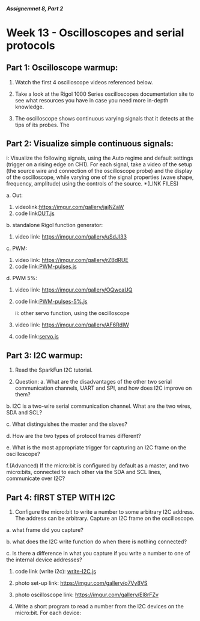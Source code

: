 ##### Assignemnet 8, Part 2
 # Week 13 - Oscilloscopes and serial protocols
 ## Part 1: Oscilloscope warmup:
1. Watch the first 4 oscilloscope videos referenced below.

2. Take a look at the Rigol 1000 Series oscilloscopes documentation site to see what resources you have in case you need more in-depth knowledge.

3. The oscilloscope shows continuous varying signals that it detects at the tips of its probes. The 
         
 ## Part 2: Visualize simple continuous signals:
   i: Visualize the following signals, using the Auto regime and default settings (trigger on a rising edge on CH1). For each signal, take a video of the setup (the source wire and connection of the oscilloscope probe) and the display of the oscilloscope, while varying one of the signal properties (wave shape, frequency, amplitude) using the controls of the source. *(LINK FILES)
   
a. Out:
  1. videolink:https://imgur.com/gallery/jajNZaW
  2. code link[OUT.js](OUT.js)

b. standalone Rigol function generator: 
1. video link: https://imgur.com/gallery/uSdJl33

c. PWM:
1. video link: https://imgur.com/gallery/rZBdRUE
2. code link:[PWM-pulses.js](PWM-pulses.js)

d. PWM 5%:
1. video link: https://imgur.com/gallery/OQwcaUQ
2. code link:[PWM-pulses-5%.js](PWM-pulses-5%.js)

   ii: other servo function, using the oscilloscope
 1. video link: https://imgur.com/gallery/AF6RdlW
 2. code link:[servo.js](servo.js)
   
 ## Part 3: I2C warmup:
1. Read the SparkFun I2C tutorial.

2. Question:
a. What are the disadvantages of the other two serial communication channels, UART and SPI, and how does I2C improve on them?

b. I2C is a two-wire serial communication channel. What are the two wires, SDA and SCL?

c. What distinguishes the master and the slaves?

d. How are the two types of protocol frames different?

e. What is the most appropriate trigger for capturing an I2C frame on the oscilloscope?

f.(Advanced) If the micro:bit is configured by default as a master, and two micro:bits, connected to each other via the SDA and SCL lines, communicate over I2C? 

    
 ## Part 4: fIRST STEP WITH I2C
 
1.  Configure the micro:bit to write a number to some arbitrary I2C address. The address can be arbitrary. Capture an I2C frame on the oscilloscope. 

a. what frame did you capture?

b. what does the I2C write function do when there is nothing connected?

c. Is there a difference in what you capture if you write a number to one of the internal device addresses?

 1. code link (write i2c): [write-I2C.js ](write-I2C.js)
 2. photo set-up link: https://imgur.com/gallery/o7Vy8VS
 3. photo oscilloscope link: https://imgur.com/gallery/El8rFZv


2. Write a short program to read a number from the I2C devices on the micro:bit. For each device:



